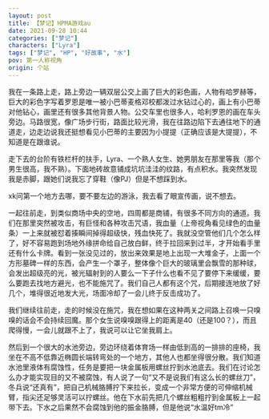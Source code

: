 ```yaml
---
layout: post
title: 【梦记】HPMA游戏au
date: 2021-09-28 10:44
categories: ["梦记"]
characters: ["Lyra"]
tags: ["梦记", "HP", "好故事", "水"]
pov: 第一人称视角
origin: 个站
---
```


我在一条路上走，路上旁边一辆双层公交上画了巨大的彩色画，人物有哈罗赫等，巨大的彩色字写着罗恩是唯一被小巴蒂麦格邓校都泼过水钻过心的，画上有小巴蒂对他钻心，画里还有很多其他背景人物。公交车里也很多人，哈利罗恩的画在车头旁边。马路很宽，像广场步行街，路面比较光滑，我在往路边陷下去通往地下的通道走，边走边说我还挺想看见小巴蒂的主要因为小提提（正确应该是大提提），不知道是在跟谁说。

走下去的台阶有铁栏杆的扶手，Lyra、一个熟人女生、她男朋友在那里等我（那个男生很高，我不熟）。下面地砖故意铺成坑坑洼洼的纹路，有点积水。我突然发现我是赤脚，跟她们说我忘了穿鞋（像PJ）但是不想踩到水。

xk问第一个地方去哪，要不要左边的游泳，我去看了眼宣传画，说不想去。

一起往前走，到类似商场中央的空地，四周都是商铺，有很多不同方向的通道。我们在那里突然被攻击，有巨怪和各种攻击咒语，我血量（上帝视角看见绿色的血量条）一上来就被怼着揍瞬间掉得超级快，残血快死了。我就没空管他们几个怎么样了，好不容易跑到场地外缘拼命给自己放白鲜，终于拉回来到过半，才开始看手里还有什么卡牌。看到一张没见过的，放出来效果是地上出现一大堆金子，上面一个方形墓碑一样的东西，会产生一个罩子，整体像个巨大的玻璃里会飘雪的那种球，会发出超级亮的光，被光辐射到的人要么一下子什么也看不见了要停下来缓缓，要么要跑去找地方避光，也不能施咒了。我们自己人都有这个咒，后期接连地放了好几个，堆得很近地发大光，场面冷却了一会儿终于反击成功了。

我们继续往前走，走的时候没在施咒，我在想如果在这种两关之间路上召唤一只嗅嗅的话会不会持续回魔。那个女生说嗅嗅跟得上的距离是40（还是100？），而且爬得慢，一会儿就跟不上了，我说可以让它坐我肩上。

然后到一个很大的水池旁边，旁边环绕着体育场一样由低到高的一排排的座椅，我坐在不高不低靠近椭圆长端转弯处的一个地方，其他人也都坐得很分散。我们知道水池里液体有腐蚀性，任务是要把一块金属板用螺丝拧到水池底去。我们在讨论怎么办才能实现目的又不被腐蚀，有人说了一句“又不是说我们有这么长的螺丝刀”，冬兵说“还真有”，把自己机械胳膊拧下来拉长，变成一个非常方便的可伸缩机械臂，指尖还足够灵活可以拧螺丝。他在下水前先把几个螺丝粗粗拧到金属板上一起带下去。下水之后果然不会腐蚀到他的振金胳膊，但是他说“水温好tm冷”

